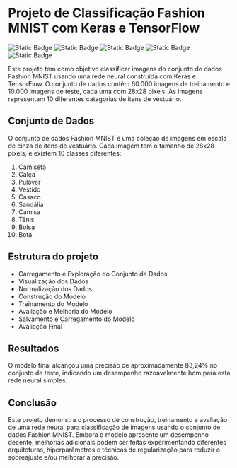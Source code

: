 # Projeto de Classificação Fashion MNIST com Keras e TensorFlow

![Static Badge](https://img.shields.io/badge/python-%23ffffff?style=for-the-badge&logo=python&logoColor=white&labelColor=%233776AB)
![Static Badge](https://img.shields.io/badge/keras-%23ffffff?style=for-the-badge&logo=keras&logoColor=white&labelColor=%23D00000)
![Static Badge](https://img.shields.io/badge/tensorflow-%23ffffff?style=for-the-badge&logo=tensorflow&logoColor=white&labelColor=%23FF6F00)
![Static Badge](https://img.shields.io/badge/numpy-%23ffffff?style=for-the-badge&logo=numpy&logoColor=white&labelColor=%23013243)
![Static Badge](https://img.shields.io/badge/matplotlib-%23ffffff?style=for-the-badge)

Este projeto tem como objetivo classificar imagens do conjunto de dados Fashion MNIST usando uma rede neural construída com Keras e TensorFlow. O conjunto de dados contém 60.000 imagens de treinamento e 10.000 imagens de teste, cada uma com 28x28 pixels. As imagens representam 10 diferentes categorias de itens de vestuário.

## Conjunto de Dados
O conjunto de dados Fashion MNIST é uma coleção de imagens em escala de cinza de itens de vestuário. Cada imagem tem o tamanho de 28x28 pixels, e existem 10 classes diferentes:
1. Camiseta
2. Calça
3. Pulôver
4. Vestido
5. Casaco
6. Sandália
7. Camisa
8. Tênis
9. Bolsa
10. Bota

## Estrutura do projeto
* Carregamento e Exploração do Conjunto de Dados
* Visualização dos Dados
* Normalização dos Dados
* Construção do Modelo
* Treinamento do Modelo
* Avaliação e Melhoria do Modelo
* Salvamento e Carregamento do Modelo
* Avaliação Final

## Resultados
O modelo final alcançou uma precisão de aproximadamente 83,24% no conjunto de teste, indicando um desempenho razoavelmente bom para esta rede neural simples.

## Conclusão
Este projeto demonstra o processo de construção, treinamento e avaliação de uma rede neural para classificação de imagens usando o conjunto de dados Fashion MNIST. Embora o modelo apresente um desempenho decente, melhorias adicionais podem ser feitas experimentando diferentes arquiteturas, hiperparâmetros e técnicas de regularização para reduzir o sobreajuste e/ou melhorar a precisão.
